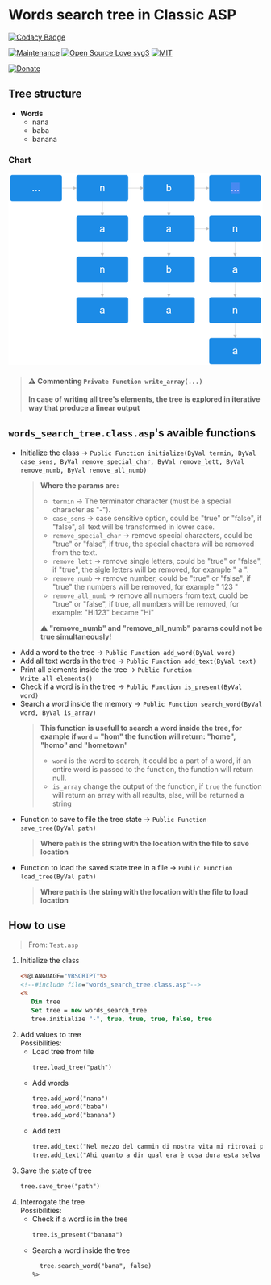 # Words search tree in Classic ASP

[![Codacy Badge](https://app.codacy.com/project/badge/Grade/0170adcbf22345cf90855a8f90957a19)](https://app.codacy.com/gh/R0mb0/Words_search_tree_in_classic_asp/dashboard?utm_source=gh&utm_medium=referral&utm_content=&utm_campaign=Badge_grade)

[![Maintenance](https://img.shields.io/badge/Maintained%3F-yes-green.svg)](https://github.com/R0mb0/Words_search_tree_in_classic_asp)
[![Open Source Love svg3](https://badges.frapsoft.com/os/v3/open-source.svg?v=103)](https://github.com/R0mb0/Words_search_tree_in_classic_asp)
[![MIT](https://img.shields.io/badge/License-MIT-blue.svg)](https://opensource.org/license/mit)

[![Donate](https://img.shields.io/badge/PayPal-Donate%20to%20Author-blue.svg)](http://paypal.me/R0mb0)

## Tree structure

- **Words**
  - nana 
  - baba
  - banana

### Chart

![FlowChart](https://github.com/R0mb0/Words_search_tree_in_classic_asp/blob/main/Images/Search_tree.png)

> #### ⚠️ Commenting `Private Function write_array(...)`
> **In case of writing all tree's elements, the tree is explored in iterative way that produce a linear output**

## `words_search_tree.class.asp`'s avaible functions

- Initialize the class -> `Public Function initialize(ByVal termin, ByVal case_sens, ByVal remove_special_char, ByVal remove_lett, ByVal remove_numb, ByVal remove_all_numb)`
  >
  > **Where the params are:**
  > - `termin` -> The terminator character (must be a special character as "-").
  > - `case_sens` -> case sensitive option, could be "true" or "false", if "false", all text will be transformed in lower case.
  > - `remove_special_char` -> remove special characters, could be "true" or "false", if true, the special chacters will be removed from the text.
  > - `remove_lett` -> remove single letters, could be "true" or "false", if "true", the sigle letters will be removed, for example " a ".
  > - `remove_numb` -> remove number, could be "true" or "false", if "true" the numbers will be removed, for example " 123 "
  > - `remove_all_numb` -> remove all numbers from text, cuold be "true" or "false", if true, all numbers will be removed, for example: "Hi123" became "Hi"
  >
  > **⚠️ "remove_numb" and "remove_all_numb" params could not be true simultaneously!**
- Add a word to the tree -> `Public Function add_word(ByVal word)`
- Add all text words in the tree -> `Public Function add_text(ByVal text)`
- Print all elements inside the tree -> `Public Function Write_all_elements()`
- Check if a word is in the tree -> `Public Function is_present(ByVal word)`
- Search a word inside the memory -> `Public Function search_word(ByVal word, ByVal is_array)`
  >
  > **This function is usefull to search a word inside the tree, for example if `word` = "hom" the function will return: "home", "homo" and "hometown"**
  > - `word` is the word to search, it could be a part of a word, if an entire word is passed to the function, the function will return null.
  > - `is_array` change the output of the function, if `true` the function will return an array with all results, else, will be returned a string
- Function to save to file the tree state -> `Public Function save_tree(ByVal path)`
  > **Where `path` is the string with the location with the file to save location**
- Function to load the saved state tree in a file -> `Public Function load_tree(ByVal path)`
  > **Where `path` is the string with the location with the file to load location**

## How to use 

> From: `Test.asp`

1. Initialize the class
   ```asp
   <%@LANGUAGE="VBSCRIPT"%>
   <!--#include file="words_search_tree.class.asp"-->
   <% 
      Dim tree
      Set tree = new words_search_tree
      tree.initialize "-", true, true, true, false, true
   ```
2. Add values to tree   
   Possibilities:  
   - Load tree from file
     ```asp
     tree.load_tree("path")
     ```
   - Add words
     ```asp
     tree.add_word("nana")
     tree.add_word("baba")
     tree.add_word("banana")
     ```
   - Add text
     ```asp
     tree.add_text("Nel mezzo del cammin di nostra vita mi ritrovai per una selva oscura, che la diritta via era smarrita.")
     tree.add_text("Ahi quanto a dir qual era è cosa dura esta selva selvaggia e aspra e forte che nel pensier rinova la paura!")
     ```
3. Save the state of tree
   ```asp
   tree.save_tree("path")
   ```  
4. Interrogate the tree   
   Possibilities:
   - Check if a word is in the tree
     ```asp
     tree.is_present("banana")
     ```
   - Search a word inside the tree
     ```asp
       tree.search_word("bana", false)
     %>
     ```

